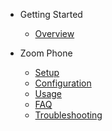 * Getting Started
  * [Overview](getting-started/overview.md)

* Zoom Phone
  * [Setup](zoomphone/setup.md)
  * [Configuration](zoomphone/configuration.md)
  * [Usage](zoomphone/usage.md)
  * [FAQ](zoomphone/faq.md)
  * [Troubleshooting](zoomphone/troubleshooting.md)
